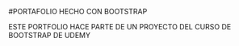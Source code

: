 #PORTAFOLIO HECHO CON BOOTSTRAP

ESTE PORTFOLIO HACE PARTE DE UN PROYECTO DEL CURSO DE BOOTSTRAP DE UDEMY